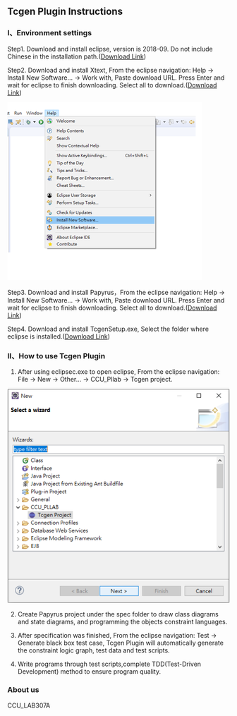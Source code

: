 ## Tcgen Plugin Instructions


### I、Environment settings

Step1.  Download and install eclipse, version is 2018-09. Do not include Chinese in the installation path.([Download Link](https://www.eclipse.org/downloads/download.php?file=/technology/epp/downloads/release/2018-09/R/eclipse-jee-2018-09-win32-x86_64.zip))

Step2.  Download and install Xtext, From the eclipse navigation: Help -> Install New Software... -> Work with, Paste download URL.
Press Enter and wait for eclipse to finish downloading. Select all to download.([Download Link](https://download.eclipse.org/modeling/tmf/xtext/updates/composite/releases/))  

![](/img/HelpInstall.png)

Step3.  Download and install Papyrus，From the eclipse navigation: Help -> Install New Software... -> Work with, Paste download URL.
Press Enter and wait for eclipse to finish downloading. Select all to download.([Download Link](https://download.eclipse.org/modeling/mdt/papyrus/updates/releases/2018-09/))

Step4.  Download and install TcgenSetup.exe, Select the folder where eclipse is installed.([Download Link](https://drive.google.com/open?id=1YQCuyN-neuGVMSnI0tkjJfIANZYZp-pr))


### II、How to use Tcgen Plugin

1.  After using eclipsec.exe to open eclipse, From the eclipse navigation: File -> New -> Other... -> CCU_Pllab -> Tcgen project.  

  ![](/img/tcgen.png)

2.  Create Papyrus project under the spec folder to draw class diagrams and state diagrams, and programming the objects constraint languages.

3.  After specification was finished, From the eclipse navigation: Test -> Generate black box test case, Tcgen Plugin will automatically generate the constraint logic graph, test data and test scripts.

4.  Write programs through test scripts,complete TDD(Test-Driven Development) method to ensure program quality.


### About us

CCU_LAB307A

